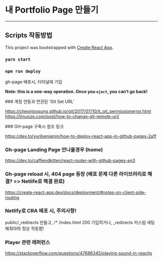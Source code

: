 # 내 Portfolio Page 만들기

---

## Scripts 작동방법

This project was bootstrapped with [Create React App](https://github.com/facebook/create-react-app).

### `yarn start`

### `npm run deploy`

gh-page 배포시, 터미널에 기입

**Note: this is a one-way operation. Once you `eject`, you can’t go back!**

### 계정 연동과 연관된 'Git Set URL'

https://cheonjoosung.github.io/git/2017/07/10/it_git_permissionerror.html
https://linuxize.com/post/how-to-change-git-remote-url/

### GH-page 구축시 참조 링크

https://dev.to/yuribenjamin/how-to-deploy-react-app-in-github-pages-2a1f

### Gh-page Landing Page 안나올경우 (home)

https://dev.to/caffiendkitten/react-router-with-github-pages-en3

### Gh-page reload 시, 404 page 등장 (배포 문제 다른 라이브러리로 해결? => Netlife로 해결 완료)

https://create-react-app.dev/docs/deployment/#notes-on-client-side-routing

### Netlify로 CRA 배포 시, 주의사항!

public/\_redirects 만들고,
/\* /index.html 200 기입하거나, \_redirects 커스텀 세팅 해줘야하 정상 작동함!

### Player 관련 레퍼런스

https://stackoverflow.com/questions/47686345/playing-sound-in-reactjs
